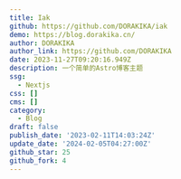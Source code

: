 ```yaml
---
title: Iak
github: https://github.com/DORAKIKA/iak
demo: https://blog.dorakika.cn/
author: DORAKIKA
author_link: https://github.com/DORAKIKA
date: 2023-11-27T09:20:16.949Z
description: 一个简单的Astro博客主题
ssg:
  - Nextjs
css: []
cms: []
category:
  - Blog
draft: false
publish_date: '2023-02-11T14:03:24Z'
update_date: '2024-02-05T04:27:00Z'
github_star: 25
github_fork: 4
---
```

